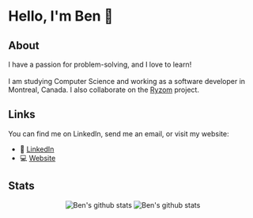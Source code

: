 # Hello, I'm Ben 👋

## About
I have a passion for problem-solving, and I love to learn!<br><br>I am studying Computer Science and working as a software developer in Montreal, Canada. I also collaborate on the [Ryzom](https://gitlab.com/ryzom) project. 
 
 ## Links
You can find me on LinkedIn, send me an email, or visit my website:
* 👔 [LinkedIn](https://www.linkedin.com/in/ben-saine)
* 💻 [Website](https://bensaine.com)

## Stats
<div align="center">
  <img align="top" src="https://github-readme-stats.vercel.app/api?username=bensaine&count_private=true&theme=github_dark&show_icons=true&hide_rank=true" alt="Ben's github stats" style="max-width:100%;">
<img align="top" src="https://github-readme-stats.vercel.app/api/top-langs/?username=bensaine&layout=compact&theme=github_dark" alt="Ben's github stats" style="max-width:100%;">
 </div>
